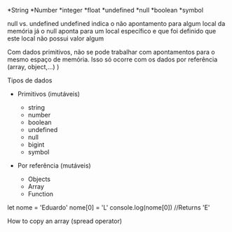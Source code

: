 *String
*Number
  *integer
  *float
*undefined
*null
*boolean
*symbol

null vs. undefined
undefined indica o não apontamento para algum local da memória
já o null aponta para um local específico e que foi definido que este local não possui valor algum

Com dados primitivos, não se pode trabalhar com apontamentos para o mesmo espaço de memória. Isso só ocorre com os dados por referência (array, object,...)
)

Tipos de dados

* Primitivos (imutáveis)
  * string
  * number
  * boolean
  * undefined
  * null
  * bigint
  * symbol

* Por referência (mutáveis)
  * Objects
  * Array
  * Function

let nome = 'Eduardo'
nome[0] = 'L'
console.log(nome[0]) //Returns 'E'

How to copy an array (spread operator)
